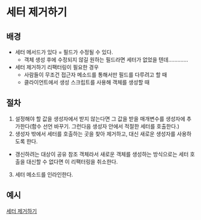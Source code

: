 # 세터 제거하기
## 배경
- 세터 메서드가 있다 = 필드가 수정될 수 있다.
  - 객체 생성 후에 수정되지 않길 원하는 필드라면 세터가 없었을 텐데.............
- 세터 제거하기 리팩터링이 필요한 경우
  - 사람들이 무조건 접근자 메소드를 통해서만 필드를 다루려고 할 때
  - 클라이언트에서 생성 스크립트를 사용해 객체를 생성할 때

## 절차
1. 설정해야 할 값을 생성자에서 받지 않는다면 그 값을 받을 매개변수를 생성자에 추가한다(함수 선언 바꾸기. 그런다음 생성자 안에서 적절한 세터를 호출한다.)
2. 생성자 밖에서 세터를 호출하는 곳을 찾아 제거하고, 대신 새로운 생성자를 사용하도록 한다.
  - 갱신하려는 대상이 공유 참조 객체라서 새로운 객체를 생성하는 방식으로는 세터 호출을 대신할 수 없다면 이 리팩터링을 취소한다.
3. 세터 메소드를 인라인한다.

## 예시
[세터 제거하기](/example.js)<br>